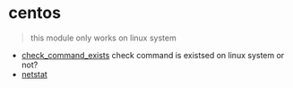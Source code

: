 ﻿# centos


> this module only works on linux system

+ [check_command_exists](centos/check_command_exists.1) check command is existsed on linux system or not?
+ [netstat](centos/netstat.1) 
